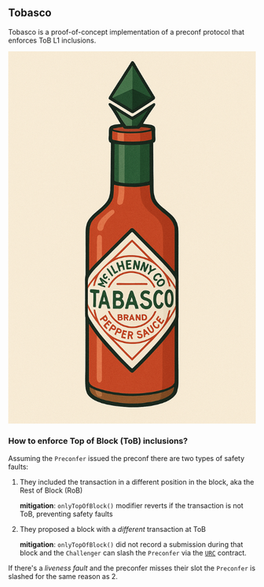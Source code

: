 ## Tobasco
Tobasco is a proof-of-concept implementation of a preconf protocol that enforces ToB L1 inclusions. 

![](logo.png)

### How to enforce Top of Block (ToB) inclusions?

Assuming the `Preconfer` issued the preconf there are two types of safety faults:

1. They included the transaction in a different position in the block, aka the Rest of Block (RoB) 

    **mitigation**: `onlyTopOfBlock()` modifier reverts if the transaction is not ToB, preventing safety faults
    
2. They proposed a block with a *different* transaction at ToB
    
    **mitigation**: `onlyTopOfBlock()` did not record a submission during that block and the `Challenger` can slash the `Preconfer` via the [`URC`](https://github.com/eth-fabric/urc) contract.

If there's a *liveness fault* and the preconfer misses their slot the `Preconfer` is slashed for the same reason as 2.
